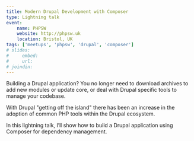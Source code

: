 ```yaml
---
title: Modern Drupal Development with Composer
type: Lightning talk
event:
    name: PHPSW
    website: http://phpsw.uk
    location: Bristol, UK
tags: ['meetups', 'phpsw', 'drupal', 'composer']
# slides:
#     embed:
#     url:
# joindin:
---
```

Building a Drupal application? You no longer need to download archives to add new modules or update core, or deal with Drupal specific tools to manage your codebase.

With Drupal "getting off the island" there has been an increase in the adoption of common PHP tools within the Drupal ecosystem.

In this lightning talk, I’ll show how to build a Drupal application using Composer for dependency management.
